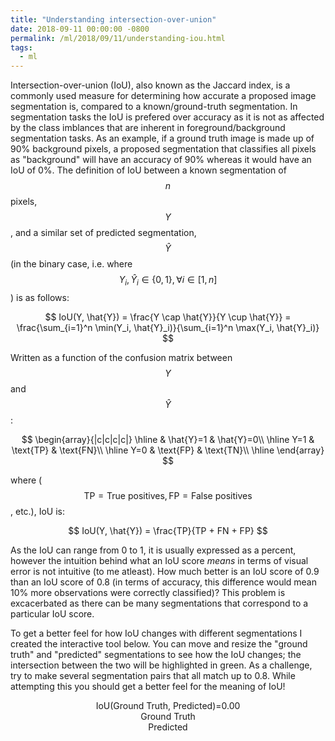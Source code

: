 ```yaml
---
title: "Understanding intersection-over-union"
date: 2018-09-11 00:00:00 -0800
permalink: /ml/2018/09/11/understanding-iou.html
tags:
  - ml
---
```


Intersection-over-union (IoU), also known as the Jaccard index, is a commonly used measure for determining how accurate a proposed image segmentation is, compared to a known/ground-truth segmentation. In segmentation tasks the IoU is prefered over accuracy as it is not as affected by the class imblances that are inherent in foreground/background segmentation tasks. As an example, if a ground truth image is made up of 90% background pixels, a proposed segmentation that classifies all pixels as "background" will have an accuracy of 90% whereas it would have an IoU of 0%. The definition of IoU between a known segmentation of $$n$$ pixels, $$Y$$, and a similar set of predicted segmentation, $$\hat{Y}$$ (in the binary case, i.e. where $$Y_i, \hat{Y}_i \in \{0,1\}, \forall i \in [1,n]$$) is as follows:
 
$$
IoU(Y, \hat{Y}) = \frac{Y \cap \hat{Y}}{Y \cup \hat{Y}} = \frac{\sum_{i=1}^n \min(Y_i, \hat{Y}_i)}{\sum_{i=1}^n \max(Y_i, \hat{Y}_i)} 
$$ 

Written as a function of the confusion matrix between $$Y$$ and $$\hat{Y}$$:

$$
\begin{array}{|c|c|c|c|}
\hline
& \hat{Y}=1 & \hat{Y}=0\\ \hline
Y=1 & \text{TP} & \text{FN}\\ \hline
Y=0 & \text{FP} & \text{TN}\\ \hline
\end{array}
$$

where ($$\text{TP} = \text{True positives}, \text{FP} = \text{False positives}$$, etc.), IoU is:

$$
IoU(Y, \hat{Y}) = \frac{TP}{TP + FN + FP} 
$$


As the IoU can range from 0 to 1, it is usually expressed as a percent, however the intuition behind what an IoU score _means_ in terms of visual error is not intuitive (to me atleast). How much better is an IoU score of 0.9 than an IoU score of 0.8 (in terms of accuracy, this difference would mean 10% more observations were correctly classified)? This problem is excacerbated as there can be many segmentations that correspond to a particular IoU score.

To get a better feel for how IoU changes with different segmentations I created the interactive tool below. You can move and resize the "ground truth" and "predicted" segmentations to see how the IoU changes; the intersection between the two will be highlighted in green. As a challenge, try to make several segmentation pairs that all match up to 0.8. While attempting this you should get a better feel for the meaning of IoU!

<div id="divIoU" style="text-align:center;">IoU(Ground Truth, Predicted)=0.00</div>
<div id="container" style="text-align:center;">
  <div id="containment">
      <div id="divGroundTruth">Ground Truth</div>
      <div id="divPredicted">Predicted</div>
      <div id="divOverlay"></div>
  </div>
</div>

<link rel="stylesheet" href="//code.jquery.com/ui/1.12.1/themes/base/jquery-ui.css">
<script src="https://ajax.googleapis.com/ajax/libs/jquery/3.3.1/jquery.min.js"></script>
<script src="https://code.jquery.com/ui/1.12.1/jquery-ui.js"></script>
<script type="text/javascript">
function recalculate(event, ui){
  var div1 = $("#divGroundTruth");
  var div2 = $("#divPredicted");
  var overlay = $("#divOverlay")

  var l1=div1.offset().left;
  var t1=div1.offset().top;
  var w1=div1.width();
  var h1=div1.height();

  var l2=div2.offset().left;
  var t2=div2.offset().top;
  var w2=div2.width();
  var h2=div2.height();    

  var top = Math.max(t1,t2);
  var left = (l2>=l1 && l2<=(l1+w1)) ? l2 : (l1>=l2 && l1<=(l2+w2)) ? l1 : 0;
  var width = Math.max(Math.min(l1+w1,l2+w2) - Math.max(l1,l2),0);
  var height = Math.max(Math.min(t1+h1,t2+h2) - Math.max(t1,t2),0);

  var intersection = width * height;
  var union = (w1 * h1) + (w2 * h2) - intersection;
  var iou = intersection / union;
  var rounded = Math.round(iou * 100) / 100;

  //console.debug(intersection, union);
  //console.debug(top, left, width, height);

  if(width!=0 && height!=0 && left!=0){
    $("#divIoU").html("IoU(Ground Truth, Predicted)=" + rounded);
    overlay.css({'top': top, 'left': left, 'width': width, 'height': height, 'display': 'block'});
  }else{
    $("#divIoU").html("IoU(Ground Truth, Predicted)=0");
    overlay.css("display", "none");
  }

}

     
$("#containment").css({
  "display": "inline-block",
  "border": "1px solid black",
  "width": "400px",
  "height": "400px"
});

$("#divGroundTruth")
  .css({
    "background-color":"blue",
    "color": "white",
    "display": "block",
    "width": "80px",
    "height": "120px",
    "position": "absolute",
  })
  .resizable({
    maxWidth: 150,
    maxHeight: 225,
    minWidth: 50,
    minHeight: 100,
    containment: "#containment",
    resize: recalculate
  })
  .draggable({
    containment: "parent",
    drag: recalculate
  });

$("#divPredicted")
  .css({
    "background-color":"yellow",
    "color": "black",
    "display": "block",
    "width": "80px",
    "height": "120px",
    "position": "relative",
    "top": "120px",
    "left": "80px"
  })
  .resizable({
    maxWidth: 150,
    maxHeight: 225,
    minWidth: 50,
    minHeight: 100,
    containment: "#containment",
    resize: recalculate
  })
  .draggable({
    containment: "parent",
    drag: recalculate
  });

$("#divOverlay")
  .css({
    "background-color":"green",
    "display": "block",
    "width": "80px",
    "height": "120px",
    "position": "absolute",
    "display": "none"
  });

</script>
